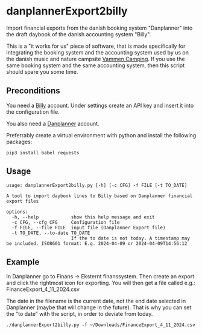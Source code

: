 # danplannerExport2billy
Import financial exports from the danish booking system "Danplanner" into the draft daybook of the danish accounting system "Billy".

This is a "it works for us" piece of software, that is made specifically for integrating the booking system and the accounting system used by us on the danish music and nature campsite [Vammen Camping](https://vammencamping.dk). If you use the same booking system and the same accounting system, then this script should spare you some time.

## Preconditions
You need a [Billy](https://billy.dk) account. Under settings create an API key and insert it into the configuration file.

You also need a [Danplanner](https://danline.dk) account.

Preferrably create a virtual environment with python and install the following packages:

`pip3 install babel requests`

## Usage
```$ ./danplannerExport2billy.py -h
usage: danplannerExport2billy.py [-h] [-c CFG] -f FILE [-t TO_DATE]

A tool to import daybook lines to Billy based on Danplanner financial export files

options:
  -h, --help            show this help message and exit
  -c CFG, --cfg CFG     Configuration file
  -f FILE, --file FILE  input file (Danplanner Export file)
  -t TO_DATE, --to-date TO_DATE
                        If the to date is not today. A timestamp may be included. ISO8601 format: E.g. 2024-04-09 or 2024-04-09T14:56:12
```
## Example
In Danplanner go to Finans -> Eksternt finanssystem. Then create an export and click the rightmost icon for exporting. You will then get a file called e.g.:
FinanceExport_4_11_2024.csv

The date in the filename is the current date, not the end date selected in Danplanner (maybe that will change in the future). That is why you can set the "to date" with the script, in order to deviate from today.

`./danplannerExport2billy.py -f ~/Downloads/FinanceExport_4_11_2024.csv`